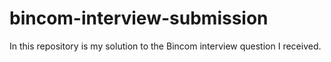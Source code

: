# bincom-interview-submission
In this repository is my solution to the Bincom interview question I received.
